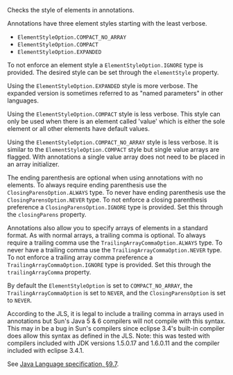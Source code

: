 Checks the style of elements in annotations.

Annotations have three element styles starting with the least verbose.

-   `ElementStyleOption.COMPACT_NO_ARRAY`
-   `ElementStyleOption.COMPACT`
-   `ElementStyleOption.EXPANDED`

To not enforce an element style a `ElementStyleOption.IGNORE` type is
provided. The desired style can be set through the `elementStyle`
property.

Using the `ElementStyleOption.EXPANDED` style is more verbose. The
expanded version is sometimes referred to as "named parameters" in other
languages.

Using the `ElementStyleOption.COMPACT` style is less verbose. This style
can only be used when there is an element called 'value' which is either
the sole element or all other elements have default values.

Using the `ElementStyleOption.COMPACT_NO_ARRAY` style is less verbose.
It is similar to the `ElementStyleOption.COMPACT` style but single value
arrays are flagged. With annotations a single value array does not need
to be placed in an array initializer.

The ending parenthesis are optional when using annotations with no
elements. To always require ending parenthesis use the
`ClosingParensOption.ALWAYS` type. To never have ending parenthesis use
the `ClosingParensOption.NEVER` type. To not enforce a closing
parenthesis preference a `ClosingParensOption.IGNORE` type is provided.
Set this through the `closingParens` property.

Annotations also allow you to specify arrays of elements in a standard
format. As with normal arrays, a trailing comma is optional. To always
require a trailing comma use the `TrailingArrayCommaOption.ALWAYS` type.
To never have a trailing comma use the `TrailingArrayCommaOption.NEVER`
type. To not enforce a trailing array comma preference a
`TrailingArrayCommaOption.IGNORE` type is provided. Set this through the
`trailingArrayComma` property.

By default the `ElementStyleOption` is set to `COMPACT_NO_ARRAY`, the
`TrailingArrayCommaOption` is set to `NEVER`, and the
`ClosingParensOption` is set to `NEVER`.

According to the JLS, it is legal to include a trailing comma in arrays
used in annotations but Sun's Java 5 & 6 compilers will not compile with
this syntax. This may in be a bug in Sun's compilers since eclipse 3.4's
built-in compiler does allow this syntax as defined in the JLS. Note:
this was tested with compilers included with JDK versions 1.5.0.17 and
1.6.0.11 and the compiler included with eclipse 3.4.1.

See [Java Language specification,
§9.7](https://docs.oracle.com/javase/specs/jls/se11/html/jls-9.html#jls-9.7).
